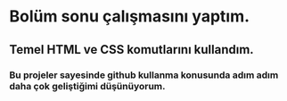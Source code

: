 # Bolüm sonu çalışmasını yaptım.

## Temel HTML ve CSS komutlarını kullandım.

### Bu projeler sayesinde github kullanma konusunda adım adım daha çok geliştiğimi düşünüyorum.
